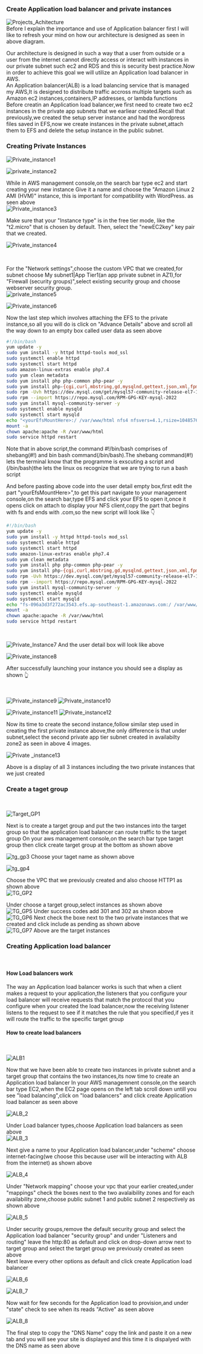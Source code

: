 ### Create Application load balancer and private instances

![Projects_Achitecture](https://github.com/AdventureLouis/Host-a-wordpress-website-in-AWS/assets/161846069/d563dcd9-9a26-48ec-9e2c-47ebd36f4a24)
<br>
Before I explain the importance and use of Application balancer first I will like to refresh your mind on how our architecture is designed as seen in above diagram. 

Our architecture is designed in such a way that a user from outside or a user from the internet cannot directly access or interact with instances in our private subnet such ec2 and RDS 
and this is security best practice.Now in order to achieve this goal we will utilize an Application load balancer in AWS.
<br>
An Application balancer(ALB) is a load balancing service that is managed my AWS,It is designed to distribute traffic  accross multiple targets such as Amazon ec2 instances,containers,IP addresses,
or lambda functions
<br>
Before creatin an Application load balancer,we first need to create two ec2 instances in the private app subnets that we earliear created.Recall that previously,we created the setup server instance and had the wordpress
files saved in EFS,now we create instances in the private subnet,attach them to EFS and delete the setup instance in the public subnet.
<br>

### Creating Private Instances

![Private_instance1](https://github.com/AdventureLouis/Host-a-wordpress-website-in-AWS/assets/161846069/7349c32b-a869-4962-ac2f-62f36093ed9a)

![private_instance2](https://github.com/AdventureLouis/Host-a-wordpress-website-in-AWS/assets/161846069/509c40c0-aaf3-482a-823f-fc7619420a33)


While in AWS management console,on the search bar type ec2 and start creating your new instance  Give it a name and choose the "Amazon Linux 2 AMI (HVM)" instance, this is important for compatibility with WordPress. as seen above
<br>
![Private_instance3](https://github.com/AdventureLouis/Host-a-wordpress-website-in-AWS/assets/161846069/d3117345-f709-4400-8e04-f472ab47b1c2)

Make sure that your "Instance type" is in the free tier mode, like the "t2.micro" that is chosen by default. Then, select the "newEC2key" key pair that we created.
<br>

![Private_instance4](https://github.com/AdventureLouis/Host-a-wordpress-website-in-AWS/assets/161846069/628d824b-2148-4e2b-b329-119397080413)

<br>

For the "Network settings",choose the custom VPC that we created,for subnet choose My subnet1|App Tier1(an app private subnet in AZ1),for "Firewall (security groups)",select existing security group
and choose webserver security group.
<br>
![private_instance5](https://github.com/AdventureLouis/Host-a-wordpress-website-in-AWS/assets/161846069/55bb1d9d-a880-42f4-91ac-08fe1e19d125)

![Private_instance6](https://github.com/AdventureLouis/Host-a-wordpress-website-in-AWS/assets/161846069/886f2901-f68b-4f97-b4f5-04c671a7e7e5)


 Now the last step which involves attaching the EFS to the private instance,so all you will do is click on "Advance Details" above and scroll all the way down to an empty box called user data as seen above

 ```bash
#!/bin/bash
yum update -y
sudo yum install -y httpd httpd-tools mod_ssl
sudo systemctl enable httpd 
sudo systemctl start httpd
sudo amazon-linux-extras enable php7.4
sudo yum clean metadata
sudo yum install php php-common php-pear -y
sudo yum install php-{cgi,curl,mbstring,gd,mysqlnd,gettext,json,xml,fpm,intl,zip} -y
sudo rpm -Uvh https://dev.mysql.com/get/mysql57-community-release-el7-11.noarch.rpm
sudo rpm --import https://repo.mysql.com/RPM-GPG-KEY-mysql-2022
sudo yum install mysql-community-server -y
sudo systemctl enable mysqld
sudo systemctl start mysqld
echo "<yourEfsMountHere>:/ /var/www/html nfs4 nfsvers=4.1,rsize=1048576,wsize=1048576,hard,timeo=600,retrans=2 0 0" >> /etc/fstab
mount -a
chown apache:apache -R /var/www/html
sudo service httpd restart
```
Note that in above script,the command  #!/bin/bash comprises of shebang(#!) and bin bash command(/bin/bash).The shebang command(#!) lets the terminal know that the programme is exscuting a script and (/bin/bash)the  lets the linux os recognize that we are trying to run a bash script
<br>

And before pasting above code into the user detail empty box,first edit the part "yourEfsMountHere>",to get this part navigate to your management console,on the search bar,type EFS and click your EFS to open it,once it opens click on attach to display your NFS client,copy the part that begins with fs and ends with .com,so the new script will look like 👇 
<br>

```bash
#!/bin/bash
yum update -y
sudo yum install -y httpd httpd-tools mod_ssl
sudo systemctl enable httpd 
sudo systemctl start httpd
sudo amazon-linux-extras enable php7.4
sudo yum clean metadata
sudo yum install php php-common php-pear -y
sudo yum install php-{cgi,curl,mbstring,gd,mysqlnd,gettext,json,xml,fpm,intl,zip} -y
sudo rpm -Uvh https://dev.mysql.com/get/mysql57-community-release-el7-11.noarch.rpm
sudo rpm --import https://repo.mysql.com/RPM-GPG-KEY-mysql-2022
sudo yum install mysql-community-server -y
sudo systemctl enable mysqld
sudo systemctl start mysqld
echo "fs-096a3d3f272ac3543.efs.ap-southeast-1.amazonaws.com:/ /var/www/html nfs4 nfsvers=4.1,rsize=1048576,wsize=1048576,hard,timeo=600,retrans=2 0 0" >> /etc/fstab
mount -a
chown apache:apache -R /var/www/html
sudo service httpd restart
```
<br>

![Private_Instance7](https://github.com/AdventureLouis/Host-a-wordpress-website-in-AWS/assets/161846069/9e0d3893-bd0a-4d6f-ba96-0bdd8bb1c6d1)
And the user detail box will look like above
<br>

![Private_instance8](https://github.com/AdventureLouis/Host-a-wordpress-website-in-AWS/assets/161846069/36973f99-1f7b-418b-a6f7-6af3100c516a)

After successfully launching your instance you should see a display as shown 👆 

<br>

![Private_instance9](https://github.com/AdventureLouis/Host-a-wordpress-website-in-AWS/assets/161846069/a47676e4-e911-4c0a-96e3-f1c6f023ae4a)
![Private_instance10](https://github.com/AdventureLouis/Host-a-wordpress-website-in-AWS/assets/161846069/6d8e236c-8c86-424f-a034-380df92154e4)

![Private_instance11](https://github.com/AdventureLouis/Host-a-wordpress-website-in-AWS/assets/161846069/c50a20d0-0463-4e11-b3c0-42d113844eba)
![Private_instance12](https://github.com/AdventureLouis/Host-a-wordpress-website-in-AWS/assets/161846069/2e985911-2f98-4884-810f-24add27a8223)

Now its time to create the second instance,follow similar step used in creating the first private instance above,the only difference is that under subnet,select the second private app tier subnet created in availabilty zone2 as seen in above 4 images.
<br>

![Private _instance13](https://github.com/AdventureLouis/Host-a-wordpress-website-in-AWS/assets/161846069/e84fea5e-1d50-434f-a41b-7131ab9e5d10)

Above is a display of all 3 instances including the two private instances that we just created

### Create a taget group
<br>

![Target_GP1](https://github.com/AdventureLouis/Host-a-wordpress-website-in-AWS/assets/161846069/469fa784-af5b-4725-b8d6-9d13b21cc4b5)

Next is to create a target group and put the two instances into the target group so that the application load balancer can route traffic to the target group 
On your aws management console,on the search bar type target group then click create target group at the bottom as shown above
<br>

![tg_gp3](https://github.com/AdventureLouis/Host-a-wordpress-website-in-AWS/assets/161846069/b5856c9d-8094-4f03-96f4-cbd4e4dbca32)
Choose your taget name as shown above
<br>

![tg_gp4](https://github.com/AdventureLouis/Host-a-wordpress-website-in-AWS/assets/161846069/3dd96f38-b651-4d91-adc1-99e00ed38035)

Choose the VPC that we previously created and also choose HTTP1 as shown above
<br>
![TG_GP2](https://github.com/AdventureLouis/Host-a-wordpress-website-in-AWS/assets/161846069/409ba9f2-1c35-4a77-8d75-7d0ae3b44bfb)

 Under choose a target group,select instances as shown above
<br>
![TG_GP5](https://github.com/AdventureLouis/Host-a-wordpress-website-in-AWS/assets/161846069/9b3b09b6-63a6-4cf8-b313-cc3dfbcd9fb1)
Under success codes add 301 and 302 as shwon above
<br>
![TG_GP6](https://github.com/AdventureLouis/Host-a-wordpress-website-in-AWS/assets/161846069/010d669e-4188-4979-b4e2-0adda7e38a3a)
Next check the boxe next to the two private instances that we created and click include as pending as shown above
<br>
![TG_GP7](https://github.com/AdventureLouis/Host-a-wordpress-website-in-AWS/assets/161846069/9ee4b755-4698-46cb-90d7-fe2919301a87)
Above are the target instances

### Creating Application load balancer
<br>

#### How Load balancers work
The way an Application load balancer works is such that when  a client makes a request to your application,the listeners that you configure your load balancer will receive requests that match the protocol that you configure when your created the load balancer,now the receiving listener listens to the request to see if it matches the rule that you specified,if yes it will route the traffic to the specific target group
<br>
#### How to create load balancers
<br>

![ALB1](https://github.com/AdventureLouis/Host-a-wordpress-website-in-AWS/assets/161846069/a5ec5677-7d66-4782-8501-ac813b614cd5)

Now that we have been able to create two instances in private subnet and a target group that contains the two instances,its now time to create an Application load balancer
In your AWS managemnent console,on the search bar type EC2,when the EC2 page opens on the left tab scroll down untill you see "load balancing",click on "load balancers" and click create Application load balancer as seen above
<br>

![ALB_2](https://github.com/AdventureLouis/Host-a-wordpress-website-in-AWS/assets/161846069/e2274210-36f5-47bc-9013-50fe57a68537)

Under Load balancer types,choose Application load balancers as seen above
<br>
![ALB_3](https://github.com/AdventureLouis/Host-a-wordpress-website-in-AWS/assets/161846069/84a6f95e-2c3f-411e-af51-f8d2eb2da707)

Next give a name to your Application load balancer,under "scheme" choose internet-facing(we choose this because user will be interacting with ALB from the internet) as shown above
<br>

![ALB_4](https://github.com/AdventureLouis/Host-a-wordpress-website-in-AWS/assets/161846069/4ed74bc5-afda-440f-b33a-5586bc7b0bf3)

Under "Network mapping" choose your vpc that your earlier created,under "mappings" check the boxes next to the two avalaibility zones and for each availability zone,choose public subnet 1 and public subnet 2 respectively as shown above
<br>

![ALB_5](https://github.com/AdventureLouis/Host-a-wordpress-website-in-AWS/assets/161846069/3f47a1be-15a7-4987-87be-589f9a0b2f14)


Under security groups,remove the default security group  and select the Application load balancer "security group" and under "Listeners and routing" leave the http:80 as default and click on drop-down arrow next to target group and select the target group we previously created as seen above
<br>
Next leave every other options as default and click create Application load balancer
<br>

![ALB_6](https://github.com/AdventureLouis/Host-a-wordpress-website-in-AWS/assets/161846069/5177b624-6a0f-47ff-8740-24b12d6bed3a)

![ALB_7](https://github.com/AdventureLouis/Host-a-wordpress-website-in-AWS/assets/161846069/ae0e0d89-7777-463f-8b2f-7fbae60c01ec)

Now wait for few seconds for the Application load to provision,and under "state" check to see when its reads "Active"  as seen above
<br>

![ALB_8](https://github.com/AdventureLouis/Host-a-wordpress-website-in-AWS/assets/161846069/0908a261-24b4-4c73-8b85-6c823c61fa55)

The final step to copy the "DNS Name" copy the link and paste it on a new tab and you will see your site is displayed and this time it is dispalyed with the DNS name as seen above




